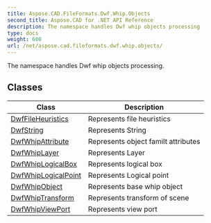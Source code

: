 ```yaml
---
title: Aspose.CAD.FileFormats.Dwf.Whip.Objects
second_title: Aspose.CAD for .NET API Reference
description: The namespace handles Dwf whip objects processing
type: docs
weight: 600
url: /net/aspose.cad.fileformats.dwf.whip.objects/
---
```

The namespace handles Dwf whip objects processing.

## Classes

| Class | Description |
| --- | --- |
| [DwfFileHeuristics](./dwffileheuristics/) | Represents file heuristics |
| [DwfString](./dwfstring/) | Represents String |
| [DwfWhipAttribute](./dwfwhipattribute/) | Represents object familt attributes |
| [DwfWhipLayer](./dwfwhiplayer/) | Represents Layer |
| [DwfWhipLogicalBox](./dwfwhiplogicalbox/) | Represents logical box |
| [DwfWhipLogicalPoint](./dwfwhiplogicalpoint/) | Represents Logical point |
| [DwfWhipObject](./dwfwhipobject/) | Represents base whip object |
| [DwfWhipTransform](./dwfwhiptransform/) | Represents transform of scene |
| [DwfWhipViewPort](./dwfwhipviewport/) | Represents view port |


